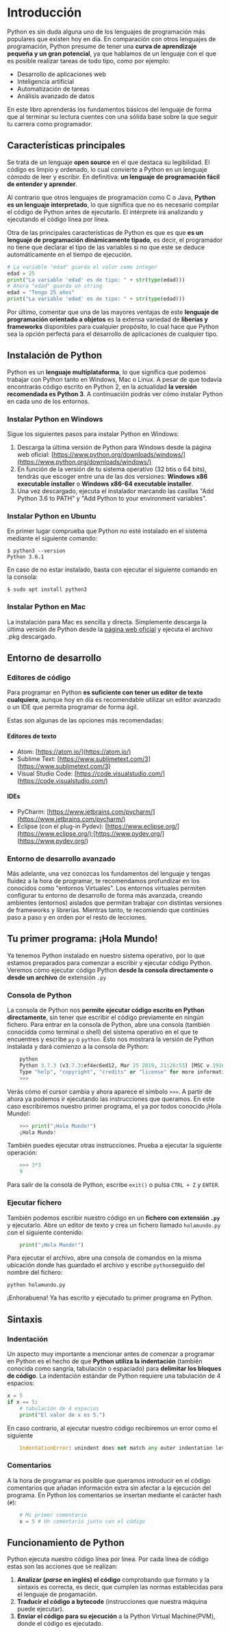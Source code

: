 # Introducción

Python es sin duda alguna uno de los lenguajes de programación más populares que existen hoy en día. En comparación con otros lenguajes de programación, Python presume de tener una **curva de aprendizaje pequeña y un gran potencial**, ya que hablamos de un lenguaje con el que es posible realizar tareas de todo tipo, como por ejemplo:

- Desarrollo de aplicaciones web
- Inteligencia artificial
- Automatización de tareas
- Análisis avanzado de datos

 En este libro aprenderás los fundamentos básicos del lenguaje de forma que al terminar su lectura cuentes con una sólida base sobre la que seguir tu carrera como programador.

## Características principales
Se trata de un lenguaje **open source** en el que destaca su legibilidad. El código es limpio y ordenado, lo cual convierte a Python en un lenguaje cómodo de leer y escribir. En definitiva: **un lenguaje de programación fácil de entender y aprender**. 

Al contrario que otros lenguajes de programación como C o Java, **Python es un lenguaje interpretado**, lo que significa que no es necesario compilar el código de Python antes de ejecutarlo. El intérprete irá analizando y ejecutando el código línea por línea. 

Otra de las principales características de Python es que es que **es un lenguaje de programación dinámicamente tipado**, es decir, el programador no tiene que declarar el tipo de las variables si no que este se deduce automáticamente en el tiempo de ejecución.

```python
# La variable "edad" guarda el valor como integer
edad = 25
print("La variable 'edad' es de tipo: " + str(type(edad)))
# Ahora "edad" guarda un string
edad = "Tengo 25 años"
print("La variable 'edad' es de tipo: " + str(type(edad)))

```

Por último, comentar que una de las mayores ventajas de este **lenguaje de programación orientado a objetos** es la extensa variedad de **liberías y frameworks** disponibles para cualquier propósito, lo cual hace que Python sea la opción perfecta para el desarrollo de aplicaciones de cualquier tipo.

## Instalación de Python
Python es un **lenguaje multiplataforma**, lo que significa que podemos trabajar con Python tanto en Windows, Mac o Linux. A pesar de que todavía encontrarás código escrito en Python 2, en la actualidad **la versión recomendada es Python 3**. A continuación podrás ver cómo instalar Python en cada uno de los entornos.

### Instalar Python en Windows
Sigue los siguientes pasos para instalar Python en Windows:

 1. Descarga la última versión de Python para Windows desde la página web oficial: [https://www.python.org/downloads/windows/](https://www.python.org/downloads/windows/)
 2. En función de la versión de tu sistema operativo (32 btis o 64 bits), tendrás que escoger entre una de las dos versiones: **Windows x86 executable installer** o **Windows x86-64 executable installer**.
 3. Una vez descargado, ejecuta el instalador marcando las casillas "Add Python 3.6 to PATH" y "Add Python to your environment variables".

### Instalar Python en Ubuntu
En primer lugar comprueba que Python no esté instalado en el sistema mediante el siguiente comando:
```
$ python3 --version
Python 3.6.1
```
En caso de no estar instalado, basta con ejecutar el siguiente comando en la consola:
```
$ sudo apt install python3
```

### Instalar Python en Mac
La instalación para Mac es sencilla y directa. Simplemente descarga la última versión de Python desde la [página web oficial](https://www.python.org/downloads/mac-osx/) y ejecuta el archivo .pkg descargado.

## Entorno de desarrollo

### Editores de código
Para programar en Python **es suficiente con tener un editor de texto cualquiera**, aunque hoy en día es recomendable utilizar un editor avanzado o un IDE que permita programar de forma ágil. 

Estas son algunas de las opciones más recomendadas:

#### Editores de texto 

- Atom: [https://atom.io/](https://atom.io/) 
- Sublime Text: [https://www.sublimetext.com/3](https://www.sublimetext.com/3)
- Visual Studio Code: [https://code.visualstudio.com/](https://code.visualstudio.com/) 

#### IDEs 

- PyCharm: [https://www.jetbrains.com/pycharm/](https://www.jetbrains.com/pycharm/) 
- Eclipse (con el plug-in Pydev): [https://www.eclipse.org/](https://www.eclipse.org/);[https://www.pydev.org/] (https://www.pydev.org/)

### Entorno de desarrollo avanzado
Más adelante, una vez conozcas los fundamentos del lenguaje y tengas fluidez a la hora de programar, te recomendamos profundizar en los conocidos como "entornos Virtuales". Los entornos virtuales permiten configurar tu entorno de desarrollo de forma más avanzada, creando ambientes (entornos) aislados que permitan trabajar con distintas versiones de frameworks y librerías. Mientras tanto, te recomiendo que continúes paso a paso y en orden por el resto de lecciones.

## Tu primer programa: ¡Hola Mundo!
Ya tenemos Python instalado en nuestro sistema operativo, por lo que estamos preparados para comenzar a escribir y ejecutar código Python. Veremos cómo ejecutar código Python **desde la consola directamente o desde un archivo** de extensión `.py` 

### Consola de Python
La consola de Python nos **permite ejecutar código escrito en Python directamente**, sin tener que escribir el código previamente en ningún fichero. Para entrar en la consola de Python, abre una consola (también conocidda como terminal o shell) del sistema operativo en el que te encuentres y escribe `py` o `python`. Esto nos mostrará la versión de Python instalada y dará comienzo a la consola de Python:

```python
    python
    Python 3.7.3 (v3.7.3:ef4ec6ed12, Mar 25 2019, 21:26:53) [MSC v.1916 32 bit (Intel)] on win32
    Type "help", "copyright", "credits" or "license" for more information.
    >>>
```

Verás cómo el cursor cambia y ahora aparece el símbolo `>>>`. A partir de ahora ya podemos ir ejecutando las instrucciones que queramos. En este caso escribiremos nuestro primer programa, el ya por todos conocido ¡Hola Mundo!:

```python
    >>> print("¡Hola Mundo!")
    ¡Hola Mundo!
```

También puedes ejecutar otras instrucciones. Prueba a ejecutar la siguiente operación:

```python
    >>> 3*3
    9
```

Para salir de la consola de Python, escribe `exit()` o pulsa `CTRL + Z` y `ENTER`.


### Ejecutar fichero

También podemos escribir nuestro código en un **fichero con extensión `.py`** y ejecutarlo. Abre un editor de texto y crea un fichero llamado `holamundo.py` con el siguiente contenido:

```python
    print("¡Hola Mundo!")
```

Para ejecutar el archivo, abre una consola de comandos en la misma ubicación donde has guardado el archivo y escribe `python`seguido del nombre del fichero:

    python holamundo.py

¡Enhorabuena! Ya has escrito y ejecutado tu primer programa en Python.

## Sintaxis

### Indentación

Un aspecto muy importante a mencionar antes de comenzar a programar en Python es el hecho de que **Python utiliza la indentación** (también conocida como sangría, tabulación o espaciado) para **delimitar los bloques de código**. La indentación estándar de Python requiere una tabulación de 4 espacios:

```python
x = 5
if x == 5:
    # tabulación de 4 espacios
    print("El valor de x es 5.")
```

En caso contrario, al ejecutar nuestro código recibiremos un error como el siguiente

```python
    IndentationError: unindent does not match any outer indentation level
```

### Comentarios

A la hora de programar es posible que queramos introducir en el código comentarios que añadan información extra sin afectar a la ejecución del programa. En Python los comentarios se insertan mediante el carácter hash (`#`):

```python
    # Mi primer comentario
    x = 5 # Un comentario junto con el código
```

## Funcionamiento de Python

Python ejecuta nuestro código línea por línea. Por cada línea de código estas son las acciones que se realizan: 

 1. **Analizar (*parse* en inglés) el código** comprobando que formato y la sintaxis es correcta, es decir, que cumplen las normas establecidas para el lenguaje de progamación.
 2. **Traducir el código a bytecode** (instrucciones que nuestra máquina puede ejecutar).
 3. **Enviar el código para su ejecución** a la Python Virtual Machine(PVM), donde el código es ejecutado.

